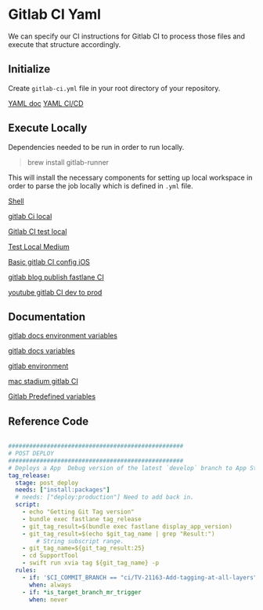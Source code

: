 # Gitlab CI Yaml


We can specify our CI instructions for Gitlab CI to process those files and execute that structure accordingly.


## Initialize
Create `gitlab-ci.yml` file in your root directory of your repository.

[YAML doc](https://docs.gitlab.com/ee/ci/yaml/)
[YAML CI/CD](https://docs.gitlab.com/ee/development/cicd/cicd_reference_documentation_guide.html#yaml-reference-structure)

## Execute Locally


Dependencies needed to be run in order to run locally.

> brew install gitlab-runner

This will install the necessary components for setting up local workspace in order to parse the job locally which is defined in `.yml` file.

[Shell](https://docs.gitlab.com/runner/executors/shell.html)

[gitlab Ci local](https://bagong.gitlab.io/posts/run-gitlab-ci-locally/)

[Gitlab CI test local](https://www.lambdatest.com/blog/use-gitlab-ci-to-run-test-locally/)

[Test Local Medium](https://medium.com/@umutuluer/how-to-test-gitlab-ci-locally-f9e6cef4f054)

[Basic gitlab CI config iOS](https://blogs.perficient.com/2017/05/24/basic-gitlab-ci-configuration-for-ios-projects/)

[gitlab blog publish fastlane CI](https://about.gitlab.com/blog/2019/03/06/ios-publishing-with-gitlab-and-fastlane/)

[youtube gitlab CI dev to prod](https://www.youtube.com/watch?v=gr76MNXZJfQ)


## Documentation

[gitlab docs environment variables](https://docs.gitlab.com/ee/administration/environment_variables.html#environment-variables)

[gitlab docs variables](https://docs.gitlab.com/ee/ci/variables/index.html)

[gitlab environment](https://docs.gitlab.com/ee/ci/environments/)

[mac stadium gitlab CI](https://about.gitlab.com/blog/2017/05/15/how-to-use-macstadium-and-gitlab-ci-to-build-your-macos-or-ios-projects/)

[Gitlab Predefined variables](https://docs.gitlab.com/ee/ci/variables/predefined_variables.html)


## Reference Code


```yaml

##################################################
# POST DEPLOY
##################################################
# Deploys a App  Debug version of the latest `develop` branch to App Store Connect.
tag_release:
  stage: post_deploy
  needs: ["install:packages"]
  # needs: ["deploy:production"] Need to add back in.
  script:
    - echo "Getting Git Tag version"
    - bundle exec fastlane tag_release
    - git_tag_result=$(bundle exec fastlane display_app_version)
    - git_tag_result=$(echo $git_tag_name | grep "Result:")
		# String subscript range.
    - git_tag_name=${git_tag_result:25}
    - cd SupportTool
    - swift run xvia tag ${git_tag_name} -p
  rules:
    - if: '$CI_COMMIT_BRANCH == "ci/TV-21163-Add-tagging-at-all-layers"'
      when: always
    - if: *is_target_branch_mr_trigger
      when: never
      
```